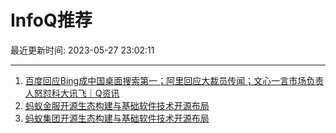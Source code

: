 # InfoQ推荐

最近更新时间: 2023-05-27 23:02:11

--- 
1. [百度回应Bing成中国桌面搜索第一；阿里回应大裁员传闻；文心一言市场负责人怒怼科大讯飞｜Q资讯](https://www.infoq.cn/article/5l5RpCxs8PPxXHPwLWYY) 
2. [蚂蚁金服开源生态构建与基础软件技术开源布局](https://www.infoq.cn/article/S5eOai854I3xK9sYKS0r) 
3. [蚂蚁集团开源生态构建与基础软件技术开源布局](https://www.infoq.cn/article/S5eOai854I3xK9sYKS0r) 
